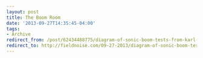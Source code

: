 ```yaml
---
layout: post 
title: The Boom Room
date: '2013-09-27T14:35:45-04:00' 
tags: 
- Archive 
redirect_from: /post/62434488775/diagram-of-sonic-boom-tests-from-karl-d-kryter/
redirect_to: http://fieldnoise.com/09-27-2013/diagram-of-sonic-boom-tests-from-karl-d-kryter/
--- 
```




